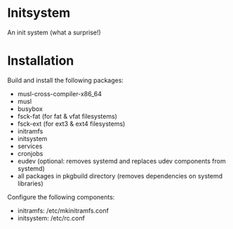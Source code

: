 Initsystem
==========

An init system (what a surprise!)

Installation
============

Build and install the following packages:

- musl-cross-compiler-x86_64
- musl
- busybox
- fsck-fat (for fat & vfat filesystems)
- fsck-ext (for ext3 & ext4 filesystems)
- initramfs
- initsystem
- services
- cronjobs
- eudev (optional: removes systemd and replaces udev components from systemd)
- all packages in pkgbuild directory (removes dependencies on systemd libraries)

Configure the following components:

- initramfs: /etc/mkinitramfs.conf
- initsystem: /etc/rc.conf
